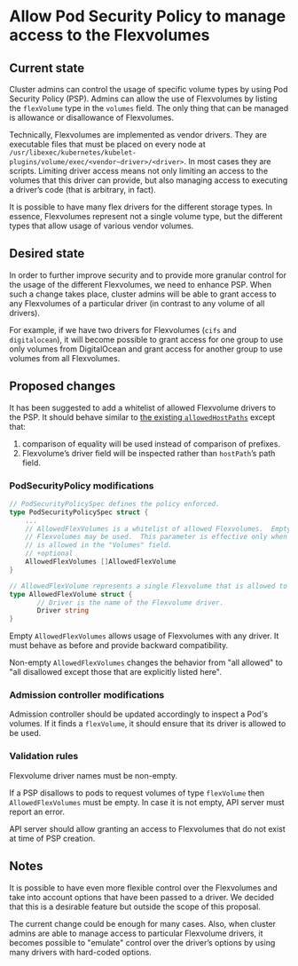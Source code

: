 # Allow Pod Security Policy to manage access to the Flexvolumes

## Current state

Cluster admins can control the usage of specific volume types by using Pod
Security Policy (PSP). Admins can allow the use of Flexvolumes by listing the
`flexVolume` type in the `volumes` field. The only thing that can be managed is
allowance or disallowance of Flexvolumes.

Technically, Flexvolumes are implemented as vendor drivers. They are executable
files that must be placed on every node at
`/usr/libexec/kubernetes/kubelet-plugins/volume/exec/<vendor~driver>/<driver>`.
In most cases they are scripts. Limiting driver access means not only limiting
an access to the volumes that this driver can provide, but also managing access
to executing a driver’s code (that is arbitrary, in fact).

It is possible to have many flex drivers for the different storage types. In
essence, Flexvolumes represent not a single volume type, but the different
types that allow usage of various vendor volumes.

## Desired state

In order to further improve security and to provide more granular control for
the usage of the different Flexvolumes, we need to enhance PSP. When such a
change takes place, cluster admins will be able to grant access to any
Flexvolumes of a particular driver (in contrast to any volume of all drivers).

For example, if we have two drivers for Flexvolumes (`cifs` and
`digitalocean`), it will become possible to grant access for one group to use
only volumes from DigitalOcean and grant access for another group to use
volumes from all Flexvolumes.

## Proposed changes

It has been suggested to add a whitelist of allowed Flexvolume drivers to the
PSP. It should behave similar to [the existing
`allowedHostPaths`](https://github.com/kubernetes/kubernetes/pull/50212) except
that:

1) comparison of equality will be used instead of comparison of prefixes.
2) Flexvolume’s driver field will be inspected rather than `hostPath`’s path field.

### PodSecurityPolicy modifications

```go
// PodSecurityPolicySpec defines the policy enforced.
type PodSecurityPolicySpec struct {
    ...
    // AllowedFlexVolumes is a whitelist of allowed Flexvolumes.  Empty or nil indicates that all
    // Flexvolumes may be used.  This parameter is effective only when the usage of the Flexvolumes
    // is allowed in the "Volumes" field.
    // +optional
    AllowedFlexVolumes []AllowedFlexVolume
}

// AllowedFlexVolume represents a single Flexvolume that is allowed to be used.
type AllowedFlexVolume struct {
       // Driver is the name of the Flexvolume driver.
       Driver string
}
```

Empty `AllowedFlexVolumes` allows usage of Flexvolumes with any driver. It must
behave as before and provide backward compatibility.

Non-empty `AllowedFlexVolumes` changes the behavior from "all allowed" to "all
disallowed except those that are explicitly listed here".

### Admission controller modifications

Admission controller should be updated accordingly to inspect a Pod's volumes.
If it finds a `flexVolume`, it should ensure that its driver is allowed to be
used.

### Validation rules

Flexvolume driver names must be non-empty.

If a PSP disallows to pods to request volumes of type `flexVolume` then
`AllowedFlexVolumes` must be empty. In case it is not empty, API server must
report an error.

API server should allow granting an access to Flexvolumes that do not exist at
time of PSP creation.

## Notes
It is possible to have even more flexible control over the Flexvolumes and take
into account options that have been passed to a driver. We decided that this is
a desirable feature but outside the scope of this proposal.

The current change could be enough for many cases. Also, when cluster admins
are able to manage access to particular Flexvolume drivers, it becomes possible
to "emulate" control over the driver’s options by using many drivers with
hard-coded options.
